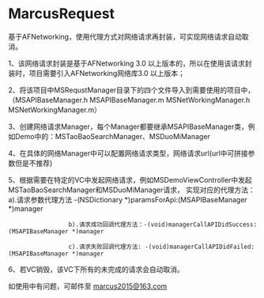 
# MarcusRequest
基于AFNetworking，使用代理方式对网络请求再封装，可实现网络请求自动取消。

1、该网络请求封装是基于AFNetworking 3.0 以上版本的，所以在使用该请求封装时，项目需要引入AFNetworking网络库3.0 以上版本；

2、将该项目中MSRequstManager目录下的四个文件导入到需要使用的项目中，（MSAPIBaseManager.h MSAPIBaseManager.m 
   MSNetWorkingManager.h MSNetWorkingManager.m）

3、创建网络请求Manager，每个Manager都要继承MSAPIBaseManager类，例如Demo中的：MSTaoBaoSearchManager、MSDuoMiManager

4、在具体的网络Manager中可以配置网络请求类型，网络请求url(url中可拼接参数但是不推荐)

5、根据需要在特定的VC中发起网络请求，例如MSDemoViewController中发起MSTaoBaoSearchManager和MSDuoMiManager请求，
   实现对应的代理方法：
                     a).请求参数代理方法 -(NSDictionary *)paramsForApi:(MSAPIBaseManager *)manager
                     
                     b).请求成功回调代理方法：-(void)managerCallAPIDidSuccess:(MSAPIBaseManager *)manager
                     
                     c).请求失败回调代理方法: -(void)managerCallAPIDidFailed:(MSAPIBaseManager *)manager

6、若VC销毁，该VC下所有的未完成的请求会自动取消。





如使用中有问题，可邮件至 marcus2015@163.com
